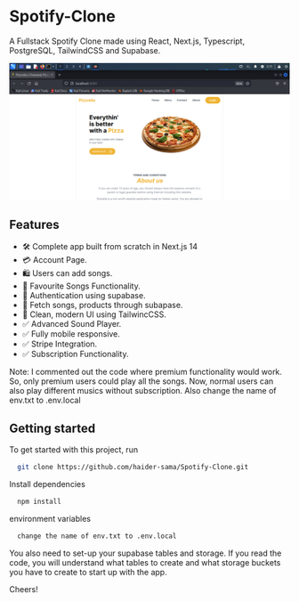# Spotify-Clone
A Fullstack Spotify Clone made using React, Next.js, Typescript, PostgreSQL, TailwindCSS and Supabase.

![Project Image](https://github.com/haider-sama/Pizzrella-Food-Ordering-App/blob/main/public/thumbnail.png)

## Features

- 🛠️ Complete app built from scratch in Next.js 14
- 💳 Account Page.
- 🛍️ Users can add songs.
- 🛒 Favourite Songs Functionality.
- 🔑 Authentication using supabase.
- 🔑 Fetch songs, products through subapase.
- 🌟 Clean, modern UI using TailwincCSS.
- ✅ Advanced Sound Player.
- ✅ Fully mobile responsive.
- ✅ Stripe Integration.
- ✅ Subscription Functionality.

Note: I commented out the code where premium functionality would work. So, only premium users could play all the songs. Now, normal users can also play different musics without subscription.
Also change the name of env.txt to .env.local

## Getting started

To get started with this project, run

```bash
  git clone https://github.com/haider-sama/Spotify-Clone.git
```
Install dependencies
```bash
  npm install
```
environment variables
```bash
  change the name of env.txt to .env.local
```
You also need to set-up your supabase tables and storage. If you read the code, you will understand what tables to create and what storage buckets you have to create to start up with the app.

Cheers!
